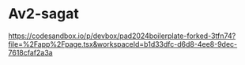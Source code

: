 # Av2-sagat


https://codesandbox.io/p/devbox/pad2024boilerplate-forked-3tfn74?file=%2Fapp%2Fpage.tsx&workspaceId=b1d33dfc-d6d8-4ee8-9dec-7618cfaf2a3a
